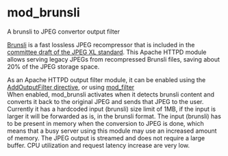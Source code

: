 # mod_brunsli

A brunsli to JPEG convertor output filter

[Brunsli][] is a fast lossless JPEG recompressor that is included in the
[committee draft of the JPEG XL standard][CD]. This Apache HTTPD module allows serving legacy JPEGs from recompressed Brunsli files, saving about 20% of the JPEG storage space.

[Brunsli]: https://github.com/google/brunsli
[CD]: https://arxiv.org/abs/1908.03565
As an Apache HTTPD output filter module, it can be enabled using the [AddOutputFilter directive](https://httpd.apache.org/docs/2.4/mod/mod_mime.html#addoutputfilter), or using [mod_filter](https://httpd.apache.org/docs/2.4/mod/mod_filter.html)  
When enabled, mod_brunsli activates when it detects brunsli content and converts it back to the original JPEG and sends that JPEG to the user. Currently it has a hardcoded input (brunsli) size limit of 1MB, if the input is larger it will be forwarded as is, in the brunsli format. The input (brunsli) has to be present in memory when the conversion to JPEG is done, which means that a busy server using this module may use an increased amount of memory. The JPEG output is streamed and does not require a large buffer. CPU utilization and request latency increase are very low.

